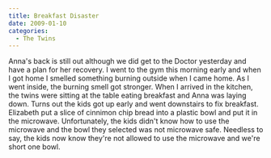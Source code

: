 ```yaml
---
title: Breakfast Disaster
date: 2009-01-10
categories: 
  - The Twins
---
```


Anna's back is still out although we did get to the Doctor yesterday and have a plan for her recovery. I went to the gym this morning early and when I got home I smelled something burning outside when I came home. As I went inside, the burning smell got stronger. When I arrived in the kitchen, the twins were sitting at the table eating breakfast and Anna was laying down. Turns out the kids got up early and went downstairs to fix breakfast. Elizabeth put a slice of cinnimon chip bread into a plastic bowl and put it in the microwave. Unfortunately, the kids didn't know how to use the microwave and the bowl they selected was not microwave safe. Needless to say, the kids now know they're not allowed to use the microwave and we're short one bowl.
